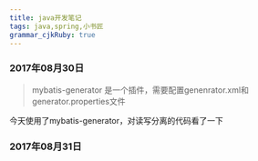 ```yaml
---
title: java开发笔记 
tags: java,spring,小书匠
grammar_cjkRuby: true
---
```


### 2017年08月30日

> mybatis-generator 是一个插件，需要配置genenrator.xml和generator.properties文件


  今天使用了mybatis-generator，对读写分离的代码看了一下
  
 ### 2017年08月31日
 